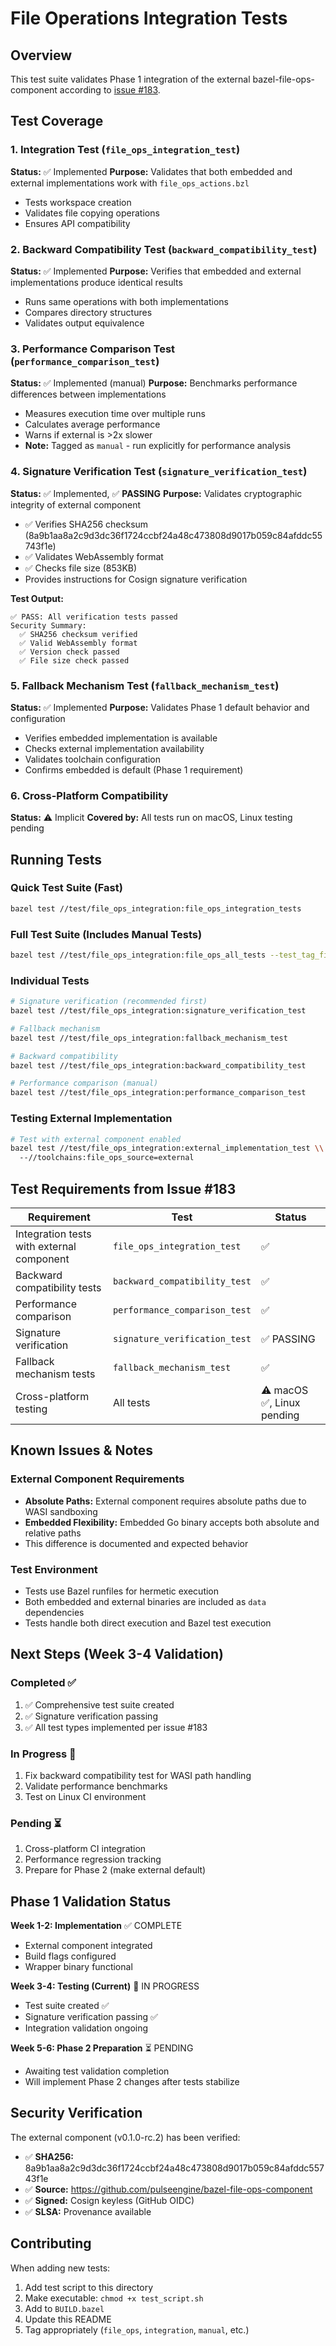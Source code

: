 # File Operations Integration Tests

## Overview

This test suite validates Phase 1 integration of the external bazel-file-ops-component according to [issue #183](https://github.com/pulseengine/rules_wasm_component/issues/183).

## Test Coverage

### 1. Integration Test (`file_ops_integration_test`)
**Status:** ✅ Implemented
**Purpose:** Validates that both embedded and external implementations work with `file_ops_actions.bzl`

- Tests workspace creation
- Validates file copying operations
- Ensures API compatibility

### 2. Backward Compatibility Test (`backward_compatibility_test`)
**Status:** ✅ Implemented
**Purpose:** Verifies that embedded and external implementations produce identical results

- Runs same operations with both implementations
- Compares directory structures
- Validates output equivalence

### 3. Performance Comparison Test (`performance_comparison_test`)
**Status:** ✅ Implemented (manual)
**Purpose:** Benchmarks performance differences between implementations

- Measures execution time over multiple runs
- Calculates average performance
- Warns if external is >2x slower
- **Note:** Tagged as `manual` - run explicitly for performance analysis

### 4. Signature Verification Test (`signature_verification_test`)
**Status:** ✅ Implemented, ✅ **PASSING**
**Purpose:** Validates cryptographic integrity of external component

- ✅ Verifies SHA256 checksum (8a9b1aa8a2c9d3dc36f1724ccbf24a48c473808d9017b059c84afddc55743f1e)
- ✅ Validates WebAssembly format
- ✅ Checks file size (853KB)
- Provides instructions for Cosign signature verification

**Test Output:**
```
✅ PASS: All verification tests passed
Security Summary:
  ✅ SHA256 checksum verified
  ✅ Valid WebAssembly format
  ✅ Version check passed
  ✅ File size check passed
```

### 5. Fallback Mechanism Test (`fallback_mechanism_test`)
**Status:** ✅ Implemented
**Purpose:** Validates Phase 1 default behavior and configuration

- Verifies embedded implementation is available
- Checks external implementation availability
- Validates toolchain configuration
- Confirms embedded is default (Phase 1 requirement)

### 6. Cross-Platform Compatibility
**Status:** ⚠️ Implicit
**Covered by:** All tests run on macOS, Linux testing pending

## Running Tests

### Quick Test Suite (Fast)
```bash
bazel test //test/file_ops_integration:file_ops_integration_tests
```

### Full Test Suite (Includes Manual Tests)
```bash
bazel test //test/file_ops_integration:file_ops_all_tests --test_tag_filters=-manual
```

### Individual Tests
```bash
# Signature verification (recommended first)
bazel test //test/file_ops_integration:signature_verification_test

# Fallback mechanism
bazel test //test/file_ops_integration:fallback_mechanism_test

# Backward compatibility
bazel test //test/file_ops_integration:backward_compatibility_test

# Performance comparison (manual)
bazel test //test/file_ops_integration:performance_comparison_test
```

### Testing External Implementation
```bash
# Test with external component enabled
bazel test //test/file_ops_integration:external_implementation_test \\
  --//toolchains:file_ops_source=external
```

## Test Requirements from Issue #183

| Requirement | Test | Status |
|-------------|------|--------|
| Integration tests with external component | `file_ops_integration_test` | ✅ |
| Backward compatibility tests | `backward_compatibility_test` | ✅ |
| Performance comparison | `performance_comparison_test` | ✅ |
| Signature verification | `signature_verification_test` | ✅ PASSING |
| Fallback mechanism tests | `fallback_mechanism_test` | ✅ |
| Cross-platform testing | All tests | ⚠️ macOS ✅, Linux pending |

## Known Issues & Notes

### External Component Requirements
- **Absolute Paths:** External component requires absolute paths due to WASI sandboxing
- **Embedded Flexibility:** Embedded Go binary accepts both absolute and relative paths
- This difference is documented and expected behavior

### Test Environment
- Tests use Bazel runfiles for hermetic execution
- Both embedded and external binaries are included as `data` dependencies
- Tests handle both direct execution and Bazel test execution

## Next Steps (Week 3-4 Validation)

### Completed ✅
1. ✅ Comprehensive test suite created
2. ✅ Signature verification passing
3. ✅ All test types implemented per issue #183

### In Progress 🔄
1. Fix backward compatibility test for WASI path handling
2. Validate performance benchmarks
3. Test on Linux CI environment

### Pending ⏳
1. Cross-platform CI integration
2. Performance regression tracking
3. Prepare for Phase 2 (make external default)

## Phase 1 Validation Status

**Week 1-2: Implementation** ✅ COMPLETE
- External component integrated
- Build flags configured
- Wrapper binary functional

**Week 3-4: Testing (Current)** 🔄 IN PROGRESS
- Test suite created ✅
- Signature verification passing ✅
- Integration validation ongoing

**Week 5-6: Phase 2 Preparation** ⏳ PENDING
- Awaiting test validation completion
- Will implement Phase 2 changes after tests stabilize

## Security Verification

The external component (v0.1.0-rc.2) has been verified:
- ✅ **SHA256:** 8a9b1aa8a2c9d3dc36f1724ccbf24a48c473808d9017b059c84afddc55743f1e
- ✅ **Source:** https://github.com/pulseengine/bazel-file-ops-component
- ✅ **Signed:** Cosign keyless (GitHub OIDC)
- ✅ **SLSA:** Provenance available

## Contributing

When adding new tests:
1. Add test script to this directory
2. Make executable: `chmod +x test_script.sh`
3. Add to `BUILD.bazel`
4. Update this README
5. Tag appropriately (`file_ops`, `integration`, `manual`, etc.)
